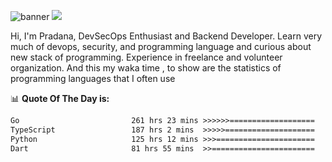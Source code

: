 ![banner](.github/banner-profile.jpeg)
<img src="https://user-images.githubusercontent.com/73097560/115834477-dbab4500-a447-11eb-908a-139a6edaec5c.gif"></p>

Hi, I'm Pradana, DevSecOps Enthusiast and Backend Developer. Learn very much of devops, security, and programming language and curious about new stack of programming. Experience in freelance and volunteer organization. And this my waka time , to show are the statistics of programming languages that I often use

📊 **Quote Of The Day is:**
<!--START_SECTION:waka-->

```txt
Go                         261 hrs 23 mins >>>>>>===================   25.81 %
TypeScript                 187 hrs 2 mins  >>>>>====================   18.47 %
Python                     125 hrs 12 mins >>>======================   12.37 %
Dart                       81 hrs 55 mins  >>=======================   08.09 %
```

<!--END_SECTION:waka-->
